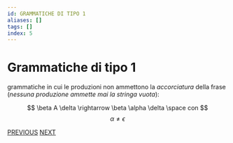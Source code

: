 ```yaml
---
id: GRAMMATICHE DI TIPO 1
aliases: []
tags: []
index: 5
---
```

# Grammatiche di tipo 1

grammatiche in cui le produzioni non ammettono la *accorciatura* della frase (*nessuna produzione ammette mai la stringa vuota*):

$$
\beta A \delta \rightarrow \beta \alpha \delta \space con
$$
$$
\alpha \neq \epsilon
$$

[PREVIOUS](linguaggi_modelli_computazionali/grammatiche_tipo_0.md) [NEXT](linguaggi_modelli_computazionali/grammatiche_tipo_2.md)
